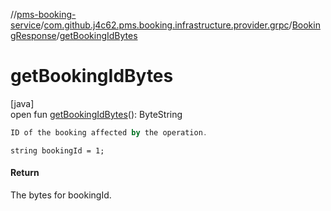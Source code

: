 //[pms-booking-service](../../../index.md)/[com.github.j4c62.pms.booking.infrastructure.provider.grpc](../index.md)/[BookingResponse](index.md)/[getBookingIdBytes](get-booking-id-bytes.md)

# getBookingIdBytes

[java]\
open fun [getBookingIdBytes](get-booking-id-bytes.md)(): ByteString

```kotlin
ID of the booking affected by the operation.

```

`string bookingId = 1;`

#### Return

The bytes for bookingId.